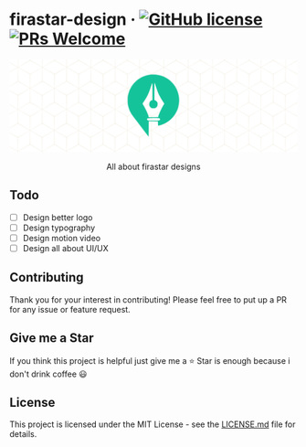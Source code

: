 # firastar-design &middot; [![GitHub license](https://img.shields.io/badge/license-MIT-blue.svg)](https://github.com/Firastar/firastar-design/blob/master/LICENSE) [![PRs Welcome](https://img.shields.io/badge/PRs-welcome-orange.svg)](https://github.com/Firastar/firastar-design/compare)

<p align="center">
    <img src="./banner/banner.png">
  <br>
  <p align="center">
    All about firastar designs 
  </p>
</p>

## Todo

- [ ] Design better logo
- [ ] Design typography
- [ ] Design motion video
- [ ] Design all about UI/UX

## Contributing

Thank you for your interest in contributing! Please feel free to put up a PR for any issue or feature request.

## Give me a Star

If you think this project is helpful just give me a ⭐️ Star is enough because i don't drink coffee 😃

## License

This project is licensed under the MIT License - see the [LICENSE.md](https://github.com/Firastar/firastar-design/blob/master/LICENSE) file for details.

